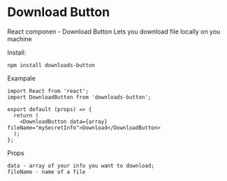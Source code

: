 # Download Button

React componen - Download Button
Lets you download file locally on you machine

Install:
```
npm install downloads-button
```

Exampale
```
import React from 'react';
import DownloadButton from 'downloads-button';

export default (props) => {
  return (
    <DownloadButton data={array} fileName="mySecretInfo">Download</DownloadButton>
  );
};
```

Props
```
data - array of your info you want to download;
fileName - name of a file
```

